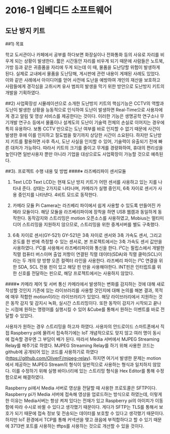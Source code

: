 # 2016-1 임베디드 소프트웨어 
## 도난 방지 키트

##1) 목표

 학교 도서관이나 카페에서 공부를 하다보면 화장실이나 전화통화 등의 사유로 자리를 비우게 되는 상황이 발생한다. 짧은 시간동안 자리를 비우게 되기 때문에 사람들은 노트북, 가방 등과 같은 귀중품을 자리에 두게 되는데 이 때, 물품을 도난당할 위험이 발생하게 된다. 실제로 교내에서 물품을 도난당해, 게시판에 관련 내용이 게재된 사례도 있었다. 이와 같은 사례에서 아이디어를 얻어 사전에 도난을 예방하여 개인의 재산을 보호하고 사람들에게 경각심을 고취시켜 유사 범죄의 발생을 막기 위한 방안으로 도난방지 키트의 개발을 기획하였다.
 
##2) 사업확장성
 시뮬레이션으로 소개한 도난방지 키트의 핵심기능은 CCTV의 역할과 도난이 발생한 상황을 능동적으로 인식하여 도난이 발생하면 Real-Time으로 사용자에게 경고 알림 및 영상 서비스를 제공한다는 것이다. 이러한 기능은 생명공학 연구소나 무기개발 연구소 등에서 물품이나 설계도의 도난이 기술력 전체의 손실로 이어지는 경우에 특히 유용하다. 보통 CCTV 만으로는 도난 여부를 바로 인지할 수 없기 때문에 사건이 발생한 후에 이를 인지하고 절도범을 찾기까지 상당한 시간이 소요된다. 하지만 도난방지 키트를 활용하면 사후 즉시, 도난 사실을 인지할 수 있어, 기술력이 유출되기 전에 빠른 대처가 가능하다. 따라서 키트의 크기를 줄이고 무게를 경량화하여, 휴대의 편리성을 높인다면 일반사용자 뿐만 아니라 기업을 대상으로도 사업확장이 가능할 것으로 예측된다. 
 
##3). 프로젝트 수행 내용 및 방법
####※ 라즈베리파이 센서모듈
1) Text LCD
  Text LCD는 현재 도난 방지 키트가 어떤 센서를 사용하고 있는 지를 나타내 준다. 상태는 2가지로 나타나며, 카메라가 실행 중인지, 6축 자이로 센서가 사용 중인지를 나타낸다. 4비트 모드로 동작한다. 

2) 카메라 모듈
  Pi Camera는 라즈베리 파이에서 쉽게 사용할 수 있도록 만들어진 카메라 모듈이다. 해당 모듈을 라즈베리파이에 장착을 하면 USB 웹캠과 동일하게 동작한다. 동작감지와 스트리밍은 motion 오픈소스를 사용하였고, Mobius는 멀티미디어 스트리밍을 지원하지 않으므로, 스트리밍을 위한 중계서버를 별도 구축했다.  

3) 6축 자이로 센서(GY-521)
  GY-521은 3축 자이로 센서와 3축 가속도 센서, 그리고 온도를 한 번에 측정할 수 있는 센서로, 본 프로젝트에서는 3축 가속도 센서 값만을 사용하였다. I²C를 사용해서 라즈베리파이와 통신을 한다. I²C는 필립스에서 개발한 직렬 컴퓨터 버스이며 출업 저항이 연결된 직렬 데이터(SDA)와 직렬 클럭(SCL)이라는 두 개의 양 방향 오픈 컬렉터 라인을 사용한다. 라즈베리 파이는 I²C 연결을 위한 SDA, SCL 전용 핀이 있고 해당 핀 만을 사용해야한다.  INT핀은 인터럽트를 위한 신호를 전달하는 핀으로, 해당 프로젝트에서는 사용하지 않았다.
  
####※ 카메라 제어 및 서버 통신
카메라에서 발생하는 변화를 감지하는 것에 대해 새로 작성할 것인지 기존에 있는 라이브러리를 사용할 것인지에 대해 논의를 해본 결과, 목적에 매우 적합한 motion이라는 라이브러리가 있었다. 해당 라이브러리에서 지원하는 것은 동작 감지 및 감지시 녹화, 실시간 스트리밍이다. 또한 동작이 감지가 시작되고 끝나는 시점에 원하는 명령어를 실행시킬 수 있어 &Cube를 통해서 원하는 이벤트를 바로 전달할 수 있었다. 

사용자가 원하는 경우 스트리밍을 하고자 하였다. 사용자의 안드로이드 스마트폰에서 직접 Raspberry pi에 물려서 접속하기에는 IoT 개념적으로도 맞지 않고 여러 명이 동시에 접속할 경우엔 그 부담이 배가 된다. 따라서 Media 서버에서 MJPEG Streaming Relay를 해주기로 하였다. MJPEG Streaming Relay를 하기 위해 사용한 코드는 github에 공개되어 있는 코드를 사용하기로 하였다(https://github.com/OliverF/mjpeg-relay). 하지면 여기서 발생한 문제는 motion에서 제공하는 MJPEG Stream의 형식이 일반적으로 사용하는 형식과 일치하지 않았다. 이를 수정하기 위해 실행 바이너리에 있는 스트리밍 형식을 Hex Editor를 통해 수정함으로써 해결하였다. 

  Raspberry pi에서 Media 서버로 영상을 전달할 때 사용한 프로토콜은 SFTP이다. Raspberry pi가 Media 서버에 접속해 영상을 업로드하는 방식으로 하였는데, 이렇게 한 이유는 Media서버는 항상 켜져 있다는 전재가 있고 Raspberry pi의 아이피가 이동함에 따라 수시로 바뀔 수 있다고 생각했기 때문이다. 게다가 SFTP는 TLS를 통해서 보호가 되기 때문에 접속 정보 및 전송되는 데이터를 보호할 수 있다고 생각했기 때문이다. 하지만 IoT 환경에서 TCP를 통해 커넥션을 맺고 끊음에 부적합하다고 할 수 있기 때문에 3713번 포트를 사용하는 tftps를 사용하는 것으로 개선할 수 있을 것이다.
  
  
